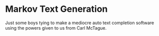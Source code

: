 # Markov Text Generation
Just some boys tying to make a mediocre auto text completion software using the powers given to us from Carl McTague. 
